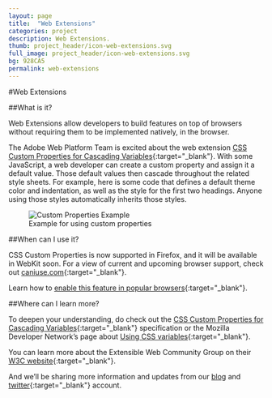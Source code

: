 ```yaml
---
layout: page
title:  "Web Extensions"
categories: project
description: Web Extensions.
thumb: project_header/icon-web-extensions.svg
full_image: project_header/icon-web-extensions.svg
bg: 928CA5
permalink: web-extensions
---
```

#Web Extensions

##What is it?

Web Extensions allow developers to build features on top of browsers  without requiring them to be implemented  natively, in the browser.

The Adobe Web Platform Team is excited about the web extension [CSS Custom Properties for Cascading Variables](http://dev.w3.org/csswg/css-variables/){:target="_blank"}. With some JavaScript, a web developer can create a custom property and assign it a default value. Those default values then cascade throughout the related style sheets. For example, here is some code that defines a default theme color and indentation, as well as the style for the first two headings. Anyone using those styles automatically inherits those styles.

<figure>
    <img src="{{site.baseurl}}/img/custom-properties-example.png" alt="Custom Properties Example">
  <figcaption>
      Example for using custom properties
  </figcaption>
</figure>


##When can I use it?

CSS Custom Properties is now supported in Firefox, and it will be available in WebKit soon. For a view of current and upcoming browser support, check out [caniuse.com](http://caniuse.com/#search=svg){:target="_blank"}.


Learn how to [enable this feature in popular browsers](http://html.adobe.com/webplatform/enable/){:target="_blank"}.

##Where can I learn more?

To deepen your understanding, do check out the [CSS Custom Properties for Cascading Variables](http://dev.w3.org/csswg/css-variables/){:target="_blank"} specification or the Mozilla Developer Network’s page about [Using CSS variables](https://developer.mozilla.org/en-US/docs/Web/CSS/Using_CSS_variables){:target="_blank"}.

You can learn more about the Extensible Web Community Group on their [W3C website](http://www.w3.org/community/nextweb/){:target="_blank"}.

And we’ll be sharing more information and updates from our [blog](http://blogs.adobe.com/webplatform/) and [twitter](https://twitter.com/adobeweb){:target="_blank"} account.
